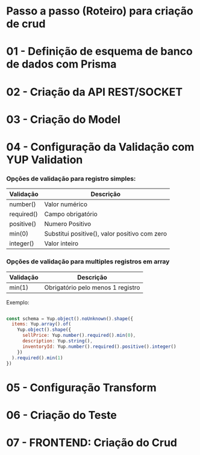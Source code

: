 # Passo a passo (Roteiro) para criação de crud

# 01 - Definição de esquema de banco de dados com Prisma

# 02 - Criação da API REST/SOCKET

# 03 - Criação do Model

# 04 - Configuração da Validação com YUP Validation

### Opções de validação para registro simples:

| Validação  | Descrição                                     |   
|------------|-----------------------------------------------|
| number()   | Valor numérico                                | 
| required() | Campo obrigatório                             |
| positive() | Numero Positivo                               |
| min(0)     | Substitui positive(), valor positivo com zero |
| integer()  | Valor inteiro                                 |

### Opções de validação para multiples registros em array

| Validação | Descrição                         |
|-----------|-----------------------------------|
| min(1)    | Obrigatório pelo menos 1 registro |

Exemplo:

```javascript

const schema = Yup.object().noUnknown().shape({  
  items: Yup.array().of(
    Yup.object().shape({
      sellPrice: Yup.number().required().min(0),
      description: Yup.string(),
      inventoryId: Yup.number().required().positive().integer()
    })
  ).required().min(1)
})

```

# 05 - Configuração Transform

# 06 - Criação do Teste

# 07 - FRONTEND: Criação do Crud






